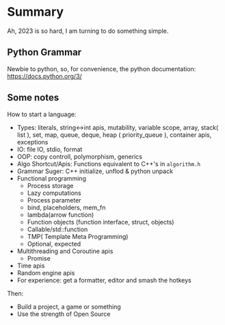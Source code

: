 # Summary

Ah, 2023 is so hard, I am turning to do something simple.

## Python Grammar

Newbie to python, so, for convenience, the python documentation:
<https://docs.python.org/3/>

## Some notes

How to start a language:

- Types: literals, string<->int apis, mutability, variable scope, array, stack( list ), set, map, queue, deque, heap ( priority_queue ), container apis, exceptions
- IO: file IO, stdio, format
- OOP: copy controll, polymorphism, generics
- Algo Shortcut/Apis: Functions equivalent to C++'s in `algorithm.h`
- Grammar Suger: C++ initialize, unflod & python unpack
- Functional programming
  - Process storage
  - Lazy computations
  - Process parameter
  - bind, placeholders, mem_fn
  - lambda(arrow function)
  - Function objects (function interface, struct, objects)
  - Callable/std::function
  - TMP( Template Meta Programming)
  - Optional, expected
- Multithreading and Coroutine apis
  - Promise
- Time apis
- Random engine apis
- For experience: get a formatter, editor and smash the hotkeys

Then:

- Build a project, a game or something
- Use the strength of Open Source
